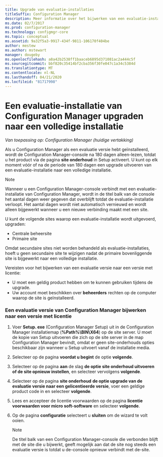 ```yaml
---
title: Upgrade van evaluatie-installaties
titleSuffix: Configuration Manager
description: Meer informatie over het bijwerken van een evaluatie-installatie naar een volledige installatie van Configuration Manager.
ms.date: 02/7/2017
ms.prod: configuration-manager
ms.technology: configmgr-core
ms.topic: conceptual
ms.assetid: 9a32f5a3-9917-434f-9811-106170f404be
author: mestew
ms.author: mstewart
manager: dougeby
ms.openlocfilehash: a8a42b2538ff1baaceb6895d371081ac2a444c5f
ms.sourcegitcommit: bbf820c35414bf2cba356f30fe047c1a34c5384d
ms.translationtype: MT
ms.contentlocale: nl-NL
ms.lasthandoff: 04/21/2020
ms.locfileid: "81717998"
---
```

# <a name="upgrade-an-evaluation-installation-of-configuration-manager-to-a-full-installation"></a>Een evaluatie-installatie van Configuration Manager upgraden naar een volledige installatie

*Van toepassing op: Configuration Manager (huidige vertakking)*

Als u Configuration Manager als een evaluatie versie hebt geïnstalleerd, wordt de Configuration Manager-console na 180 dagen alleen-lezen, totdat u het product via de pagina **site onderhoud** in Setup activeert. U kunt op elk moment vóór of na de periode van 180 dagen een upgrade uitvoeren van een evaluatie-installatie naar een volledige installatie.  

> [!NOTE]  
>  Wanneer u een Configuration Manager-console verbindt met een evaluatie-installatie van Configuration Manager, wordt in de titel balk van de console het aantal dagen weer gegeven dat overblijft totdat de evaluatie-installatie verloopt. Het aantal dagen wordt niet automatisch vernieuwd en wordt alleen bijgewerkt wanneer u een nieuwe verbinding maakt met een site.  

 U kunt de volgende sites waarop een evaluatie-installatie wordt uitgevoerd, upgraden:  

-   Centrale beheersite  
-   Primaire site  

Omdat secundaire sites niet worden behandeld als evaluatie-installaties, hoeft u geen secundaire site te wijzigen nadat de primaire bovenliggende site is bijgewerkt naar een volledige installatie.  

Vereisten voor het bijwerken van een evaluatie versie naar een versie met licentie:  

-   U moet een geldig product hebben om te kunnen gebruiken tijdens de upgrade.  
-   Uw account moet beschikken over **beheerders** rechten op de computer waarop de site is geïnstalleerd.  

### <a name="to-upgrade-an-evaluation-version-of-configuration-manager-to-a-licensed-version"></a>Een evaluatie versie van Configuration Manager bijwerken naar een versie met licentie  

1.  Voer **Setup. exe** (Configuration Manager Setup) uit in de Configuration Manager installatiemap (**%Path%\BIN\X64**) op de site server. U moet de kopie van Setup uitvoeren die zich op de site server in de map Configuration Manager bevindt, omdat er geen site-onderhouds opties beschikbaar zijn wanneer u Setup uitvoert vanaf de installatie media.  
2.  Selecteer op de pagina **voordat u begint** de optie **volgende**.  
3.  Selecteer op de pagina **aan** de slag **de optie site onderhoud uitvoeren of de site opnieuw instellen**, en selecteer vervolgens **volgende**.  
4.  Selecteer op de pagina **site onderhoud** **de optie upgrade van de evaluatie versie naar een gelicentieerde versie**, voer een geldige product code in en selecteer **volgende**.  
5.  Lees en accepteer de licentie voorwaarden op de pagina **licentie voorwaarden voor micro soft-software** en selecteer **volgende**.  
6.  Op de pagina **configuratie** selecteert u **sluiten** om de wizard te volt ooien.  

    > [!NOTE]  
    >  De titel balk van een Configuration Manager-console die verbonden blijft met de site die u bijwerkt, geeft mogelijk aan dat de site nog steeds een evaluatie versie is totdat u de-console opnieuw verbindt met de-site.  

